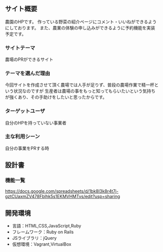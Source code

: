 # <nikoyaka-farm>

## サイト概要
農園のHPです。
作っている野菜の紹介ページにコメント・いいねができるようにしております。
また、農業の体験の申し込みができるように予約機能を実装予定です。

### サイトテーマ
農場のPRができるサイト

### テーマを選んだ理由
今回サイトを作成させて頂く農場では人手が足りず、普段の農場作業で精一杯という状況なのですが
生産者は農場の事をもっと知ってもらいたいという気持ちが強くあり、その手助けをしたいと思ったからです。

### ターゲットユーザ
自分のHPを持っていない事業者

### 主な利用シーン
自分の事業をPRする時

## 設計書

### 機能一覧
https://docs.google.com/spreadsheets/d/1bk8I3k8r4t7j-gztCUaxmZV478Fblhk5s1EKMVHMTvs/edit?usp=sharing

## 開発環境
- 言語：HTML,CSS,JavaScript,Ruby
- フレームワーク：Ruby on Rails
- JSライブラリ：jQuery
- 仮想環境：Vagrant,VirtualBox
